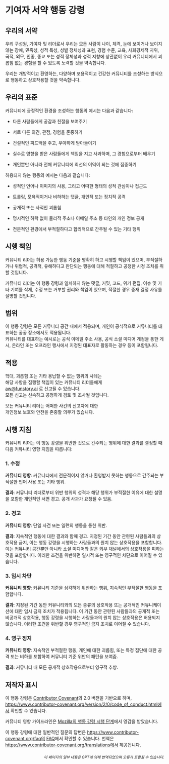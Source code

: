 # 기여자 서약 행동 강령

## 우리의 서약

우리 구성원, 기여자 및 리더로서 우리는 모든 사람이 나이, 체격, 눈에 보이거나 보이지 않는 장애, 민족성, 성적 특성, 성별 정체성과 표현, 경험 수준, 교육, 사회경제적 지위, 국적, 외모, 인종, 종교 또는 성적 정체성과 성적 지향에 상관없이 우리 커뮤니티에서 괴롭힘 없는 경험을 할 수 있도록 노력할 것을 약속합니다.

우리는 개방적이고 환영하는, 다양하며 포용적이고 건강한 커뮤니티를 조성하는 방식으로 행동하고 상호작용할 것을 약속합니다.

## 우리의 표준

커뮤니티에 긍정적인 환경을 조성하는 행동의 예시는 다음과 같습니다:

* 다른 사람들에게 공감과 친절을 보여주기
* 서로 다른 의견, 관점, 경험을 존중하기
* 건설적인 피드백을 주고, 우아하게 받아들이기
* 실수로 영향을 받은 사람들에게 책임을 지고 사과하며, 그 경험으로부터 배우기

* 개인뿐만 아니라 전체 커뮤니티에 최선의 이익이 되는 것에 집중하기

허용되지 않는 행동의 예시는 다음과 같습니다:

* 성적인 언어나 이미지의 사용, 그리고 어떠한 형태의 성적 관심이나 접근도

* 트롤링, 모욕적이거나 비하하는 댓글, 개인적 또는 정치적 공격  
* 공개적 또는 사적인 괴롭힘  
* 명시적인 허락 없이 물리적 주소나 이메일 주소 등 타인의 개인 정보 공개

* 전문적인 환경에서 부적절하다고 합리적으로 간주될 수 있는 기타 행위

## 시행 책임

커뮤니티 리더는 허용 가능한 행동 기준을 명확히 하고 시행할 책임이 있으며, 부적절하거나 위협적, 공격적, 유해하다고 판단되는 행동에 대해 적절하고 공정한 시정 조치를 취할 것입니다.

커뮤니티 리더는 이 행동 강령과 일치하지 않는 댓글, 커밋, 코드, 위키 편집, 이슈 및 기타 기여를 삭제, 수정 또는 거부할 권리와 책임이 있으며, 적절한 경우 중재 결정 사유를 설명할 것입니다.

## 범위

이 행동 강령은 모든 커뮤니티 공간 내에서 적용되며, 개인이 공식적으로 커뮤니티를 대표하는 공공 장소에서도 적용됩니다.  
커뮤니티를 대표하는 예시로는 공식 이메일 주소 사용, 공식 소셜 미디어 계정을 통한 게시, 온라인 또는 오프라인 행사에서 지정된 대표자로 활동하는 경우 등이 포함됩니다.

## 적용

학대, 괴롭힘 또는 기타 용납할 수 없는 행위의 사례는  
해당 사항을 집행할 책임이 있는 커뮤니티 리더들에게  
aw@funstory.ai 로 신고될 수 있습니다.  
모든 신고는 신속하고 공정하게 검토 및 조사될 것입니다.  

모든 커뮤니티 리더는 어떠한 사건의 신고자에 대한  
개인정보 보호와 안전을 존중할 의무가 있습니다.

## 시행 지침

커뮤니티 리더는 이 행동 강령을 위반한 것으로 간주되는 행위에 대한 결과를 결정할 때 다음 커뮤니티 영향 지침을 따릅니다:

### 1. 수정

**커뮤니티 영향**: 커뮤니티에서 전문적이지 않거나 환영받지 못하는 행동으로 간주되는 부적절한 언어 사용 또는 기타 행위.

**결과**: 커뮤니티 리더로부터 위반 행위의 성격과 해당 행위가 부적절한 이유에 대한 설명을 포함한 개인적인 서면 경고. 공개 사과가 요청될 수 있음.

### 2. 경고

**커뮤니티 영향**: 단일 사건 또는 일련의 행동을 통한 위반.

**결과**: 지속적인 행동에 대한 결과와 함께 경고. 지정된 기간 동안 관련된 사람들과의 상호작용 금지, 이는 행동 강령을 시행하는 사람들과의 원치 않는 상호작용을 포함합니다. 이는 커뮤니티 공간뿐만 아니라 소셜 미디어와 같은 외부 채널에서의 상호작용을 피하는 것을 포함합니다. 이러한 조건을 위반하면 일시적 또는 영구적인 차단으로 이어질 수 있습니다.

### 3. 임시 차단

**커뮤니티 영향**: 커뮤니티 기준을 심각하게 위반하는 행위, 지속적인 부적절한 행동을 포함합니다.

**결과**: 지정된 기간 동안 커뮤니티와의 모든 종류의 상호작용 또는 공개적인 커뮤니케이션에 대한 임시 금지 조치가 적용됩니다. 이 기간 동안 관련된 사람들과의 공개적 또는 비공개적 상호작용, 행동 강령을 시행하는 사람들과의 원치 않는 상호작용은 허용되지 않습니다. 이러한 조건을 위반할 경우 영구적인 금지 조치로 이어질 수 있습니다.

### 4. 영구 정지

**커뮤니티 영향**: 지속적인 부적절한 행동, 개인에 대한 괴롭힘, 또는 특정 집단에 대한 공격 또는 비하를 포함하여 커뮤니티 기준 위반의 패턴을 보여줌.

**결과**: 커뮤니티 내 모든 공개적 상호작용으로부터 영구적 추방.

## 저작자 표시

이 행동 강령은 [Contributor Covenant][homepage]의 2.0 버전을 기반으로 하며,  
https://www.contributor-covenant.org/version/2/0/code_of_conduct.html에서 확인할 수 있습니다.

커뮤니티 영향 가이드라인은 [Mozilla의 행동 강령 시행 단계](https://github.com/mozilla/diversity)에서 영감을 받았습니다.

[homepage]: https://www.contributor-covenant.org

이 행동 강령에 대한 일반적인 질문의 답변은 https://www.contributor-covenant.org/faq의 [FAQ](#자주-묻는-질문)에서 확인할 수 있습니다. 번역은 https://www.contributor-covenant.org/translations에서 제공됩니다.

<div align="right"> 
<h6><small>이 페이지의 일부 내용은 GPT에 의해 번역되었으며 오류가 포함될 수 있습니다.</small></h6>